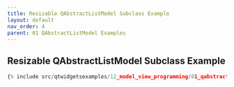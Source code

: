 ```yaml
---
title: Resizable QAbstractListModel Subclass Example
layout: default
nav_order: 4
parent: 01 QAbstractListModel Examples
---
```


## Resizable QAbstractListModel Subclass Example

```python
{% include src/qtwidgetsexamples/12_model_view_programming/01_qabstractlistmodel/04_list_model_resizable_without_mapper.py %}
```

